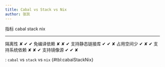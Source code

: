 ```yaml
---
title: Cabal vs Stack vs Nix
author: 张凯
---
```


指标           cabal     stack  nix
------------   --------  -----  -----
隔离性         ✘         ✔      ✔
免编译依赖     ✘         ✘      ✔
支持静态链接库 ✔         ✔      ✘
占用空间少     ✔         ✘      ✔
支持系统依赖   ✘         ✘      ✔
支持镜像源     ✔         ✔      ✘

: `cabal` vs `stack` vs `nix` {#tbl:cabalStackNix}
